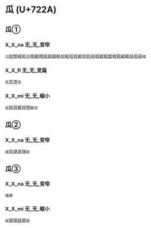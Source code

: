 # 瓜 (U+722A)

## 瓜①

### X_X_na 无_无_变窄
`瓜`胍瓢蛌柧泒瓠瓤摦鈲㼔瓣軱呱觚弧㧓㼑坬狐㼋㼊㼍䱄㼕瓡䩝㼐畖㼌孤㼏`槬`

### X_X_fl 无_无_变扁
`笟`苽罛`窊`

### X_X_mi 无_无_缩小
`㽿`䠚菰䕯搲箛`䉉溛`

## 瓜②

### X_X_na 无_无_变窄
`瓟`瓝瓞㼉㼒`㼎`

## 瓜③

### X_X_na 无_无_变窄
`㼖㼓`

### X_X_mi 无_无_缩小
`寙`窳㺠瓥蓏`攨`